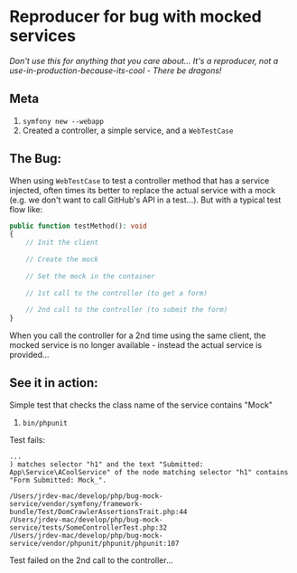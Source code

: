 # Reproducer for bug with mocked services

_Don't use this for anything that you care about... It's a reproducer, not a 
use-in-production-because-its-cool - There be dragons!_

## Meta

1) `symfony new --webapp`
2) Created a controller, a simple service, and a `WebTestCase`

## The Bug:

When using `WebTestCase` to test a controller method that has a service injected,
often times its better to replace the actual service with a mock (e.g. we don't
want to call GitHub's API in a test...). But with a typical test flow like:

```php
public function testMethod(): void
{
    // Init the client
    
    // Create the mock
    
    // Set the mock in the container
    
    // 1st call to the controller (to get a form)
    
    // 2nd call to the controller (to submit the form)
}
```

When you call the controller for a 2nd time using the same client, the mocked service
is no longer available - instead the actual service is provided...

## See it in action:

Simple test that checks the class name of the service contains "Mock"

1) `bin/phpunit`

Test fails: 

```
...
) matches selector "h1" and the text "Submitted: App\Service\ACoolService" of the node matching selector "h1" contains "Form Submitted: Mock_".

/Users/jrdev-mac/develop/php/bug-mock-service/vendor/symfony/framework-bundle/Test/DomCrawlerAssertionsTrait.php:44
/Users/jrdev-mac/develop/php/bug-mock-service/tests/SomeControllerTest.php:32
/Users/jrdev-mac/develop/php/bug-mock-service/vendor/phpunit/phpunit/phpunit:107
```

Test failed on the 2nd call to the controller...
